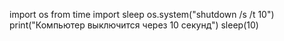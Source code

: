 import os
from time import sleep
os.system("shutdown /s /t 10")
print("Компьютер выключится через 10 секунд")
sleep(10)
